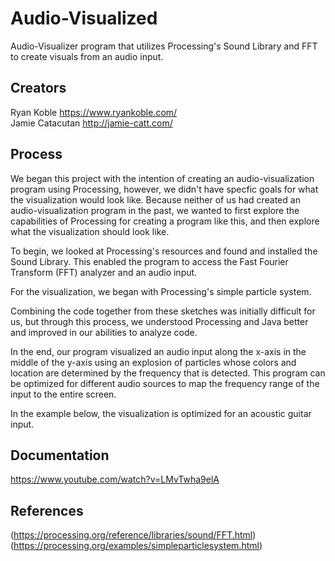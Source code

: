 # Audio-Visualized
Audio-Visualizer program that utilizes Processing's Sound Library and FFT to create visuals from an audio input.

## Creators
Ryan Koble https://www.ryankoble.com/  
Jamie Catacutan http://jamie-catt.com/

## Process
We began this project with the intention of creating an audio-visualization program using Processing, however, we didn't have specfic goals for what the visualization would look like. Because neither of us had created an audio-visualization program in the past, we wanted to first explore the capabilities of Processing for creating a program like this, and then explore what the visualization should look like.

To begin, we looked at Processing's resources and found and installed the Sound Library. This enabled the program to access the Fast Fourier Transform (FFT) analyzer and an audio input.

For the visualization, we began with Processing's simple particle system.

Combining the code together from these sketches was initially difficult for us, but through this process, we understood Processing and Java better and improved in our abilities to analyze code.

In the end, our program visualized an audio input along the x-axis in the middle of the y-axis using an explosion of particles whose colors and location are determined by the frequency that is detected. This program can be optimized for different audio sources to map the frequency range of the input to the entire screen.

In the example below, the visualization is optimized for an acoustic guitar input.

## Documentation
https://www.youtube.com/watch?v=LMvTwha9elA

## References
(https://processing.org/reference/libraries/sound/FFT.html)  
(https://processing.org/examples/simpleparticlesystem.html)
